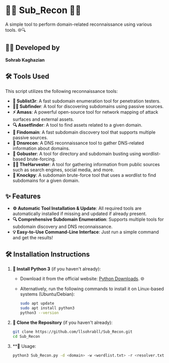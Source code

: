 # 🕵️‍♂️ **Sub_Recon** 🕵️‍♀️

A simple tool to perform domain-related reconnaissance using various tools. 🌐🔍

## 👨‍💻 **Developed by**
**Sohrab Kaghazian** 

## 🛠️ **Tools Used**

This script utilizes the following reconnaissance tools:

- **🔑 Sublist3r**: A fast subdomain enumeration tool for penetration testers.
- **🕵️‍♂️ Subfinder**: A tool for discovering subdomains using passive sources.
- **⚡ Amass**: A powerful open-source tool for network mapping of attack surfaces and external assets.
- **🔍 Assetfinder**: A tool to find assets related to a given domain.
- **🚀 Findomain**: A fast subdomain discovery tool that supports multiple passive sources.
- **📡 Dnsrecon**: A DNS reconnaissance tool to gather DNS-related information about domains.
- **📂 Gobuster**: A tool for directory and subdomain busting using wordlist-based brute-forcing.
- **🧑‍💻 TheHarvester**: A tool for gathering information from public sources such as search engines, social media, and more.
- **🔨 Knockpy**: A subdomain brute-force tool that uses a wordlist to find subdomains for a given domain.

## ✨ **Features**

- **⚙️ Automatic Tool Installation & Update**: All required tools are automatically installed if missing and updated if already present.
- **🔍 Comprehensive Subdomain Enumeration**: Supports multiple tools for subdomain discovery and DNS reconnaissance.
- **💡 Easy-to-Use Command-Line Interface**: Just run a simple command and get the results!

## 🛠️ **Installation Instructions**

1. **🔹 Install Python 3** (if you haven't already):

   - Download it from the official website: [Python Downloads](https://www.python.org/downloads/). 🌐
   - Alternatively, run the following commands to install it on Linux-based systems (Ubuntu/Debian):

     ```bash
     sudo apt update
     sudo apt install python3
     python3 --version
     ```

2. **🔹 Clone the Repository** (if you haven't already):

   ```bash
   git clone https://github.com/llsohrabll/Sub_Recon.git
   cd Sub_Recon

2. **🔹 Usage:

   ```bash
   python3 Sub_Recon.py -d <domain> -w <wordlist.txt> -r <resolver.txt>
